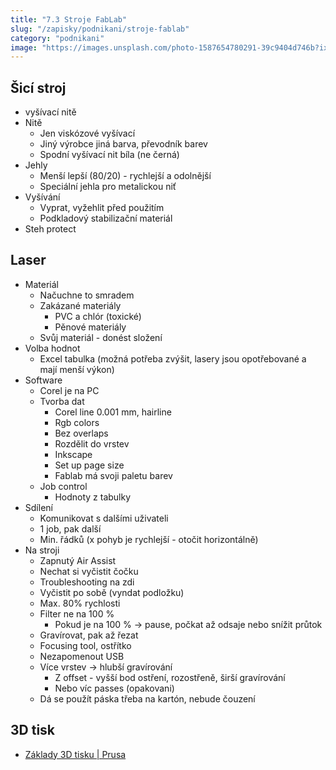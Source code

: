 ```yaml
---
title: "7.3 Stroje FabLab"
slug: "/zapisky/podnikani/stroje-fablab"
category: "podnikani"
image: "https://images.unsplash.com/photo-1587654780291-39c9404d746b?ixlib=rb-1.2.1&ixid=MnwxMjA3fDB8MHxwaG90by1wYWdlfHx8fGVufDB8fHx8&auto=format&fit=crop&w=1170&q=80"
---
```


## Šicí stroj
-  vyšívací nitě
- Nitě
	- Jen viskózové vyšívací
	- Jiný výrobce jiná barva, převodník barev
	- Spodní vyšívací nit bíla (ne černá)
- Jehly
	- Menší lepší (80/20) - rychlejší a odolnější
	- Speciální jehla pro metalickou niť
- Vyšívání
	- Vyprat, vyžehlit před použitím
	- Podkladový stabilizační materiál
- Steh protect

## Laser
- Materiál
	- Načuchne to smradem
	- Zakázané materiály
		- PVC a chlór (toxické)
		- Pěnové materiály
	- Svůj materiál - donést složení
- Volba hodnot
	- Excel tabulka (možná potřeba zvýšit, lasery jsou opotřebované a mají menší výkon)
- Software
	- Corel je na PC
	- Tvorba dat
		- Corel line 0.001 mm, hairline
		- Rgb colors
		- Bez overlaps
		- Rozdělit do vrstev
		- Inkscape
		- Set up page size
		- Fablab má svoji paletu barev
	- Job control
		- Hodnoty z tabulky
- Sdílení
	- Komunikovat s dalšími uživateli
	- 1 job, pak další
	- Min. řádků (x pohyb je rychlejší - otočit horizontálně)
- Na stroji
	- Zapnutý Air Assist
	- Nechat si vyčistit čočku
	- Troubleshooting na zdi
	- Vyčistit po sobě (vyndat podložku)
	- Max. 80% rychlosti
	- Filter ne na 100 %
		- Pokud je na 100 % → pause, počkat až odsaje nebo snížit průtok
	- Gravírovat, pak až řezat
	- Focusing tool, ostřítko
	- Nezapomenout USB
	- Více vrstev → hlubší gravírování
		- Z offset - vyšší bod ostření, rozostřeně, širší gravírování
		- Nebo víc passes (opakovani)
	- Dá se použít páska třeba na kartón, nebude čouzení

## 3D tisk
- [Základy 3D tisku | Prusa](https://www.prusa3d.com/downloads/zaklady-3d-tisku.pdf)